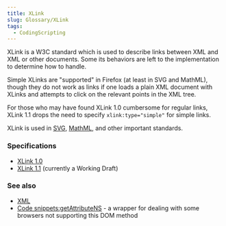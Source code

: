 ```yaml
---
title: XLink
slug: Glossary/XLink
tags:
  - CodingScripting
---
```


XLink is a W3C standard which is used to describe links between XML and XML or other documents. Some its behaviors are left to the implementation to determine how to handle.

Simple XLinks are "supported" in Firefox (at least in SVG and MathML), though they do not work as links if one loads a plain XML document with XLinks and attempts to click on the relevant points in the XML tree.

For those who may have found XLink 1.0 cumbersome for regular links, XLink 1.1 drops the need to specify `xlink:type="simple"` for simple links.

XLink is used in [SVG](/en-US/docs/Web/SVG), [MathML](/en-US/docs/Web/MathML), and other important standards.

### Specifications

- [XLink 1.0](https://www.w3.org/TR/xlink/)
- [XLink 1.1](https://www.w3.org/TR/xlink11/) (currently a Working Draft)

### See also

- [XML](/en-US/docs/Web/XML)
- [Code snippets:getAttributeNS](/en-US/docs/Web/API/Element/getAttributeNS) - a wrapper for dealing with some browsers not supporting this DOM method
